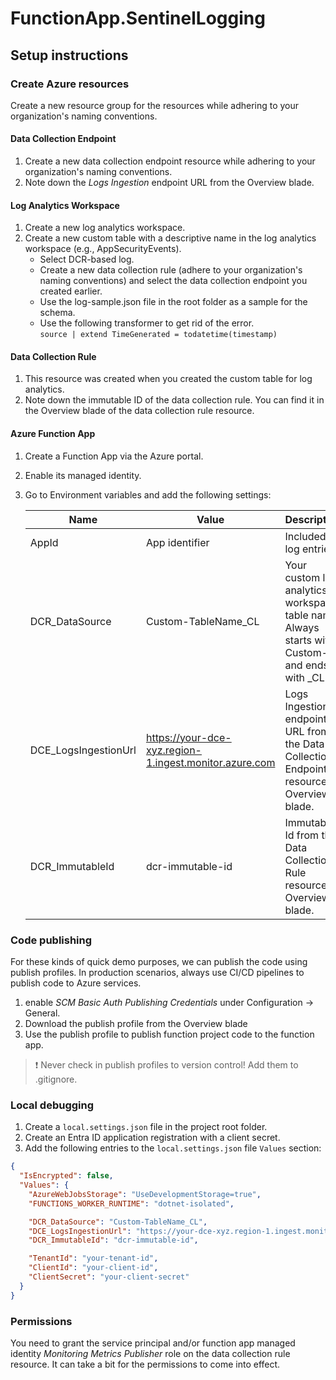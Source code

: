 # FunctionApp.SentinelLogging

## Setup instructions

### Create Azure resources

Create a new resource group for the resources while adhering to your organization's naming conventions.

#### Data Collection Endpoint

1. Create a new data collection endpoint resource while adhering to your organization's naming conventions.
1. Note down the _Logs Ingestion_ endpoint URL from the Overview blade.

#### Log Analytics Workspace

1. Create a new log analytics workspace.
1. Create a new custom table with a descriptive name in the log analytics workspace (e.g., AppSecurityEvents). 
   - Select DCR-based log.
   - Create a new data collection rule (adhere to your organization's naming conventions) and select the data collection endpoint you created earlier.
   - Use the log-sample.json file in the root folder as a sample for the schema.
   - Use the following transformer to get rid of the error.<br/>
     `source | extend TimeGenerated = todatetime(timestamp)`

#### Data Collection Rule

1. This resource was created when you created the custom table for log analytics.
1. Note down the immutable ID of the data collection rule. You can find it in the Overview blade of the data collection rule resource.

#### Azure Function App

1. Create a Function App via the Azure portal.
1. Enable its managed identity.
1. Go to Environment variables and add the following settings:

   | Name | Value | Description |
   | -- | -- | -- |
   | AppId | App identifier | Included in log entries. |
   | DCR_DataSource | Custom-TableName_CL | Your custom log analytics workspace table name. Always starts with Custom- and ends with _CL. |
   | DCE_LogsIngestionUrl | https://your-dce-xyz.region-1.ingest.monitor.azure.com | Logs Ingestion endpoint URL from the Data Collection Endpoint resource Overview blade. |
   | DCR_ImmutableId | dcr-immutable-id | Immutable Id from the Data Collection Rule resource Overview blade.|

### Code publishing

For these kinds of quick demo purposes, we can publish the code using publish profiles. In production scenarios, always use CI/CD pipelines to publish code to Azure services.

1. enable _SCM Basic Auth Publishing Credentials_ under Configuration -> General.
1. Download the publish profile from the Overview blade
1. Use the publish profile to publish function project code to the function app.

> :exclamation: Never check in publish profiles to version control! Add them to .gitignore.

### Local debugging

1. Create a `local.settings.json` file in the project root folder.
1. Create an Entra ID application registration with a client secret.
1. Add the following entries to the `local.settings.json` file `Values` section:
```json
{
  "IsEncrypted": false,
  "Values": {
    "AzureWebJobsStorage": "UseDevelopmentStorage=true",
    "FUNCTIONS_WORKER_RUNTIME": "dotnet-isolated",

    "DCR_DataSource": "Custom-TableName_CL",
    "DCE_LogsIngestionUrl": "https://your-dce-xyz.region-1.ingest.monitor.azure.com",
    "DCR_ImmutableId": "dcr-immutable-id",

    "TenantId": "your-tenant-id",
    "ClientId": "your-client-id",
    "ClientSecret": "your-client-secret"
  }
}
```

### Permissions

You need to grant the service principal and/or function app managed identity _Monitoring Metrics Publisher_ role on the data collection rule resource. It can take a bit for the permissions to come into effect.